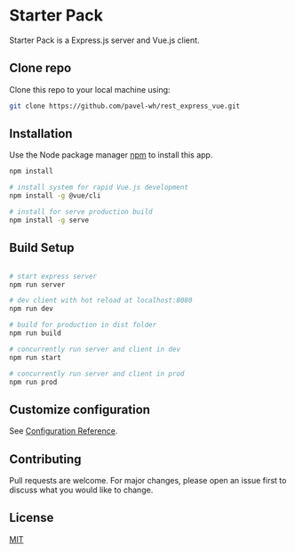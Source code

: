 # Starter Pack

Starter Pack is a Express.js server and Vue.js client.

## Clone repo

Clone this repo to your local machine using:

```bash
git clone https://github.com/pavel-wh/rest_express_vue.git
```

## Installation

Use the Node package manager [npm](https://www.npmjs.com/) to install this app.

```bash
npm install

# install system for rapid Vue.js development
npm install -g @vue/cli

# install for serve production build
npm install -g serve

```

## Build Setup

```bash

# start express server
npm run server

# dev client with hot reload at localhost:8080
npm run dev

# build for production in dist folder
npm run build

# concurrently run server and client in dev
npm run start

# concurrently run server and client in prod
npm run prod

```

## Customize configuration

See [Configuration Reference](https://cli.vuejs.org/config/).

## Contributing

Pull requests are welcome. For major changes, please open an issue first to discuss what you would like to change.

## License

[MIT](https://choosealicense.com/licenses/mit/)
